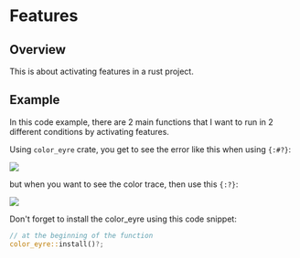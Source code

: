 # Features

## Overview

This is about activating features in a rust project.

## Example

In this code example, there are 2 main functions that I want to run in 2 different conditions by activating features.

Using `color_eyre` crate, you get to see the error like this when using `{:#?}`:

![](../../img/color_eyre_simple_msg.png)

but when you want to see the color trace, then use this `{:?}`:

![](../../img/color_eyre_trace_colored.png)

Don't forget to install the color_eyre using this code snippet:

```rust
// at the beginning of the function
color_eyre::install()?;
```
